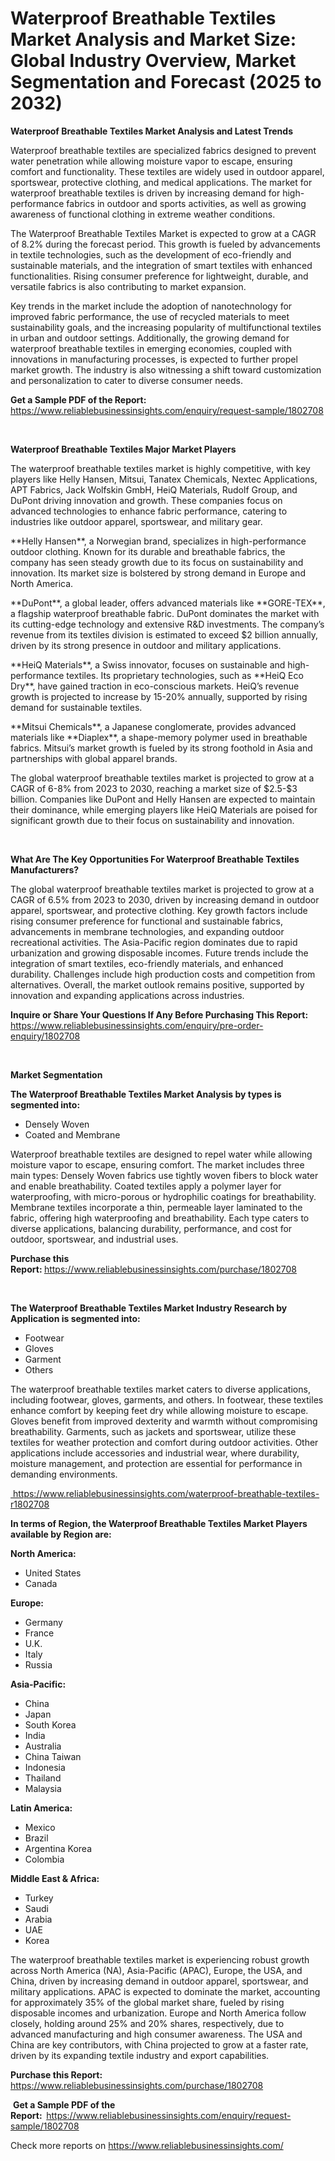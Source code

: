 <p><h1>Waterproof Breathable Textiles Market Analysis and Market Size: Global Industry Overview, Market Segmentation and Forecast (2025 to 2032)</h1></p><p><strong>Waterproof Breathable Textiles Market Analysis and Latest Trends</strong></p>
<p><p>Waterproof breathable textiles are specialized fabrics designed to prevent water penetration while allowing moisture vapor to escape, ensuring comfort and functionality. These textiles are widely used in outdoor apparel, sportswear, protective clothing, and medical applications. The market for waterproof breathable textiles is driven by increasing demand for high-performance fabrics in outdoor and sports activities, as well as growing awareness of functional clothing in extreme weather conditions.</p><p>The Waterproof Breathable Textiles Market is expected to grow at a CAGR of 8.2% during the forecast period. This growth is fueled by advancements in textile technologies, such as the development of eco-friendly and sustainable materials, and the integration of smart textiles with enhanced functionalities. Rising consumer preference for lightweight, durable, and versatile fabrics is also contributing to market expansion.</p><p>Key trends in the market include the adoption of nanotechnology for improved fabric performance, the use of recycled materials to meet sustainability goals, and the increasing popularity of multifunctional textiles in urban and outdoor settings. Additionally, the growing demand for waterproof breathable textiles in emerging economies, coupled with innovations in manufacturing processes, is expected to further propel market growth. The industry is also witnessing a shift toward customization and personalization to cater to diverse consumer needs.</p></p>
<p><strong>Get a Sample PDF of the Report:&nbsp;</strong> <a href="https://www.reliablebusinessinsights.com/enquiry/request-sample/1802708?utm_campaign=1674&utm_medium=2&utm_source=Github&utm_content=ia&utm_term=30012025&utm_id=waterproof-breathable-textiles">https://www.reliablebusinessinsights.com/enquiry/request-sample/1802708</a></p>
<p>&nbsp;</p>
<p><strong>Waterproof Breathable Textiles Major Market Players</strong></p>
<p><p>The waterproof breathable textiles market is highly competitive, with key players like Helly Hansen, Mitsui, Tanatex Chemicals, Nextec Applications, APT Fabrics, Jack Wolfskin GmbH, HeiQ Materials, Rudolf Group, and DuPont driving innovation and growth. These companies focus on advanced technologies to enhance fabric performance, catering to industries like outdoor apparel, sportswear, and military gear.</p><p>**Helly Hansen**, a Norwegian brand, specializes in high-performance outdoor clothing. Known for its durable and breathable fabrics, the company has seen steady growth due to its focus on sustainability and innovation. Its market size is bolstered by strong demand in Europe and North America.</p><p>**DuPont**, a global leader, offers advanced materials like **GORE-TEX**, a flagship waterproof breathable fabric. DuPont dominates the market with its cutting-edge technology and extensive R&D investments. The company’s revenue from its textiles division is estimated to exceed $2 billion annually, driven by its strong presence in outdoor and military applications.</p><p>**HeiQ Materials**, a Swiss innovator, focuses on sustainable and high-performance textiles. Its proprietary technologies, such as **HeiQ Eco Dry**, have gained traction in eco-conscious markets. HeiQ’s revenue growth is projected to increase by 15-20% annually, supported by rising demand for sustainable textiles.</p><p>**Mitsui Chemicals**, a Japanese conglomerate, provides advanced materials like **Diaplex**, a shape-memory polymer used in breathable fabrics. Mitsui’s market growth is fueled by its strong foothold in Asia and partnerships with global apparel brands.</p><p>The global waterproof breathable textiles market is projected to grow at a CAGR of 6-8% from 2023 to 2030, reaching a market size of $2.5-$3 billion. Companies like DuPont and Helly Hansen are expected to maintain their dominance, while emerging players like HeiQ Materials are poised for significant growth due to their focus on sustainability and innovation.</p></p>
<p>&nbsp;</p>
<p><strong>What Are The Key Opportunities For Waterproof Breathable Textiles Manufacturers?</strong></p>
<p><p>The global waterproof breathable textiles market is projected to grow at a CAGR of 6.5% from 2023 to 2030, driven by increasing demand in outdoor apparel, sportswear, and protective clothing. Key growth factors include rising consumer preference for functional and sustainable fabrics, advancements in membrane technologies, and expanding outdoor recreational activities. The Asia-Pacific region dominates due to rapid urbanization and growing disposable incomes. Future trends include the integration of smart textiles, eco-friendly materials, and enhanced durability. Challenges include high production costs and competition from alternatives. Overall, the market outlook remains positive, supported by innovation and expanding applications across industries.</p></p>
<p><strong>Inquire or Share Your Questions If Any Before Purchasing This Report:</strong> <a href="https://www.reliablebusinessinsights.com/enquiry/pre-order-enquiry/1802708?utm_campaign=1674&utm_medium=2&utm_source=Github&utm_content=ia&utm_term=30012025&utm_id=waterproof-breathable-textiles">https://www.reliablebusinessinsights.com/enquiry/pre-order-enquiry/1802708</a></p>
<p>&nbsp;</p>
<p><strong>Market Segmentation</strong></p>
<p><strong>The Waterproof Breathable Textiles Market Analysis by types is segmented into:</strong></p>
<p><ul><li>Densely Woven</li><li>Coated and Membrane</li></ul></p>
<p><p>Waterproof breathable textiles are designed to repel water while allowing moisture vapor to escape, ensuring comfort. The market includes three main types: Densely Woven fabrics use tightly woven fibers to block water and enable breathability. Coated textiles apply a polymer layer for waterproofing, with micro-porous or hydrophilic coatings for breathability. Membrane textiles incorporate a thin, permeable layer laminated to the fabric, offering high waterproofing and breathability. Each type caters to diverse applications, balancing durability, performance, and cost for outdoor, sportswear, and industrial uses.</p></p>
<p><strong>Purchase this Report:&nbsp;</strong><a href="https://www.reliablebusinessinsights.com/purchase/1802708?utm_campaign=1674&utm_medium=2&utm_source=Github&utm_content=ia&utm_term=30012025&utm_id=waterproof-breathable-textiles">https://www.reliablebusinessinsights.com/purchase/1802708</a></p>
<p>&nbsp;</p>
<p><strong>The Waterproof Breathable Textiles Market Industry Research by Application is segmented into:</strong></p>
<p><ul><li>Footwear</li><li>Gloves</li><li>Garment</li><li>Others</li></ul></p>
<p><p>The waterproof breathable textiles market caters to diverse applications, including footwear, gloves, garments, and others. In footwear, these textiles enhance comfort by keeping feet dry while allowing moisture to escape. Gloves benefit from improved dexterity and warmth without compromising breathability. Garments, such as jackets and sportswear, utilize these textiles for weather protection and comfort during outdoor activities. Other applications include accessories and industrial wear, where durability, moisture management, and protection are essential for performance in demanding environments.</p></p>
<p><a href="https://www.reliablebusinessinsights.com/waterproof-breathable-textiles-r1802708?utm_campaign=1674&utm_medium=2&utm_source=Github&utm_content=ia&utm_term=30012025&utm_id=waterproof-breathable-textiles">&nbsp;https://www.reliablebusinessinsights.com/waterproof-breathable-textiles-r1802708</a></p>
<p><strong>In terms of Region, the Waterproof Breathable Textiles Market Players available by Region are:</strong></p>
<p>
    <p> <strong> North America: </strong>
        <ul>
            <li>United States</li>
            <li>Canada</li>
        </ul>
        </p> 
    <p> <strong> Europe: </strong>
        <ul>
            <li>Germany</li>
            <li>France</li>
            <li>U.K.</li>
            <li>Italy</li>
            <li>Russia</li>
        </ul>
        </p> 
    <p> <strong> Asia-Pacific: </strong>
        <ul>
            <li>China</li>
            <li>Japan</li>
            <li>South Korea</li>
            <li>India</li>
            <li>Australia</li>
            <li>China Taiwan</li>
            <li>Indonesia</li>
            <li>Thailand</li>
            <li>Malaysia</li>
        </ul>
        </p> 
    <p> <strong> Latin America: </strong>
        <ul>
            <li>Mexico</li>
            <li>Brazil</li>
            <li>Argentina Korea</li>
            <li>Colombia</li>
        </ul>
        </p> 
    <p> <strong> Middle East & Africa: </strong>
        <ul>
            <li>Turkey</li>
            <li>Saudi</li>
            <li>Arabia</li>
            <li>UAE</li>
            <li>Korea</li>
        </ul>
    </p>
    </p>
<p><p>The waterproof breathable textiles market is experiencing robust growth across North America (NA), Asia-Pacific (APAC), Europe, the USA, and China, driven by increasing demand in outdoor apparel, sportswear, and military applications. APAC is expected to dominate the market, accounting for approximately 35% of the global market share, fueled by rising disposable incomes and urbanization. Europe and North America follow closely, holding around 25% and 20% shares, respectively, due to advanced manufacturing and high consumer awareness. The USA and China are key contributors, with China projected to grow at a faster rate, driven by its expanding textile industry and export capabilities.</p></p>
<p><strong>Purchase this Report: </strong><a href="https://www.reliablebusinessinsights.com/purchase/1802708?utm_campaign=1674&utm_medium=2&utm_source=Github&utm_content=ia&utm_term=30012025&utm_id=waterproof-breathable-textiles">https://www.reliablebusinessinsights.com/purchase/1802708</a></p>
<p>&nbsp;<strong>Get a Sample PDF of the Report:&nbsp;&nbsp;</strong><a href="https://www.reliablebusinessinsights.com/enquiry/request-sample/1802708?utm_campaign=1674&utm_medium=2&utm_source=Github&utm_content=ia&utm_term=30012025&utm_id=waterproof-breathable-textiles">https://www.reliablebusinessinsights.com/enquiry/request-sample/1802708</a></p>
<p><strong></strong></p>
<p>Check more reports on <a href="https://www.reliablebusinessinsights.com/?utm_campaign=1674&utm_medium=2&utm_source=Github&utm_content=ia&utm_term=30012025&utm_id=waterproof-breathable-textiles">https://www.reliablebusinessinsights.com/</a></p>